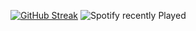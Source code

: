 [![GitHub Streak](https://github-readme-streak-stats.herokuapp.com/?user=ooexiaoo)](https://git.io/streak-stats)
![Spotify recently Played](https://spotify-recently-played-readme.vercel.app/api?user=31aacszfndp4fk4l7lnfbs2t4u6u)
